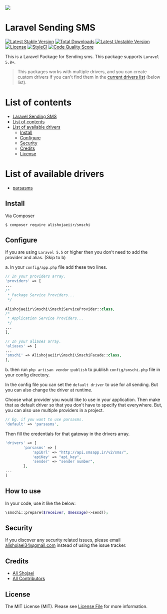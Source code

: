 [![](smschi.png?raw=true)](smschi.png?raw=true)

# Laravel Sending SMS

[![Latest Stable Version](https://poser.pugx.org/alishojaeiir/smschi/v)](//packagist.org/packages/alishojaeiir/smschi)
[![Total Downloads](https://poser.pugx.org/alishojaeiir/smschi/downloads)](//packagist.org/packages/alishojaeiir/smschi) 
[![Latest Unstable Version](https://poser.pugx.org/alishojaeiir/smschi/v/unstable)](//packagist.org/packages/alishojaeiir/smschi) 
[![License](https://poser.pugx.org/alishojaeiir/smschi/license)](//packagist.org/packages/alishojaeiir/smschi)
[![StyleCI](https://github.styleci.io/repos/274625616/shield?branch=master)](https://github.styleci.io/repos/274625616)
[![Code Quality Score](https://www.code-inspector.com/project/10280/score/svg)](https://frontend.code-inspector.com/public/project/10280/smschi/dashboard)

This is a Laravel Package for Sending sms. This package supports `Laravel 5.8+`.

> This packages works with multiple drivers, and you can create custom drivers if you can't find them in the [current drivers list](https://github.com/alishojaeiir/smschi#list-of-available-drivers) (below list).

# List of contents

* [Laravel Sending SMS](https://github.com/alishojaeiir/smschi#laravel-sending-sms)
* [List of contents](https://github.com/alishojaeiir/smschi#list-of-contents)
* [List of available drivers](https://github.com/alishojaeiir/smschi#list-of-available-drivers)
  * [Install](https://github.com/alishojaeiir/smschi#install)
  * [Configure](https://github.com/alishojaeiir/smschi#configure)
  * [Security](https://github.com/alishojaeiir/smschi#security)
  * [Credits](https://github.com/alishojaeiir/smschi#credits)
  * [License](https://github.com/alishojaeiir/smschi#license)

# List of available drivers

* [parsasms](http://parsasms.com/)


## Install

Via Composer

```shell
$ composer require alishojaeiir/smschi
```

## Configure

If you are using `Laravel 5.5` or higher then you don't need to add the provider and alias. (Skip to b)

a. In your `config/app.php` file add these two lines.

```php
// In your providers array.
'providers' => [
...
/*
 * Package Service Providers...
 */
 
Alishojaeiir\Smschi\SmschiServiceProvider::class,
/*
 * Application Service Providers...
 */
...
],

// In your aliases array.
'aliases' => [
...
'smschi' => Alishojaeiir\Smschi\SmschiFacade::class,
],
```

b. then run `php artisan vendor:publish` to publish `config/smschi.php` file in your config directory.

In the config file you can set the `default driver` to use for all sending. But you can also change the driver at runtime.

Choose what provider you would like to use in your application. Then make that as default driver so that you don't have to specify that everywhere. But, you can also use multiple providers in a project.

```php
// Eg. if you want to use parsasms.
'default' => 'parsasms',
```

Then fill the credentials for that gateway in the drivers array.

```php
'drivers' => [
        'parsasms' => [
            'apiUrl' => "http://api.smsapp.ir/v2/sms/",
            'apiKey' => "api_key",
            'sender' => "sender number",
        ],
...
]
```

## How to use

In your code, use it like the below:

```php
\smschi::prepare($receiver, $message)->send();

```

## Security

If you discover any security related issues, please email [alishojaei34@gmail.com](mailto:alishojaei34@gmail.com) instead of using the issue tracker.

## Credits

* [Ali Shojaei](https://github.com/alishojaeiir)
* [All Contributors](https://github.com/alishojaeiir/smschi/contributors)

## License

The MIT License (MIT). Please see [License File](https://github.com/shetabit/payment/blob/master/LICENSE.md) for more information.
